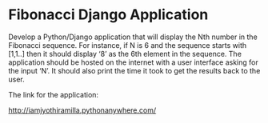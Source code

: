 # Fibonacci Django Application 



Develop a Python/Django application that will display the Nth number in the Fibonacci sequence. For instance, if N is 6 and the sequence starts with [1,1..] then it should display ‘8’ as the 6th element in the sequence. The application should be hosted on the internet with a user interface asking for the input ‘N’. It should also print the time it took to get the results back to the user.

The link for the application:



http://iamjyothiramilla.pythonanywhere.com/
